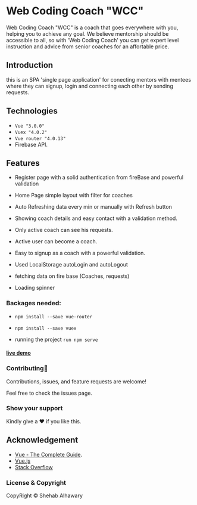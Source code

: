 # Web Coding Coach "WCC"

Web Coding Coach "WCC" is a coach that goes everywhere with you, helping you to achieve any goal. We believe mentorship should be accessible to all, so with 'Web Coding Coach' you can get expert level instruction and advice from senior coaches for an affortable price.

## Introduction
this is an SPA 'single page application' for conecting mentors with mentees where they can signup, login and connecting each other by sending requests.

## Technologies

- `Vue "3.0.0"`
- `Vuex "4.0.2"`
- `Vue router "4.0.13"`
- Firebase API.

## Features
- Register page with a solid authentication from fireBase and powerful validation
- Home Page simple layout with filter for coaches
-  Auto Refreshing data every min  or manually with Refresh button
- Showing coach details and easy contact with a validation method.
-  Only active coach can see his requests.
-  Active user can become a coach.
- Easy to signup as a coach with a powerful validation.

- Used LocalStorage autoLogin and autoLogout
- fetching data on fire base (Coaches, requests)
- Loading spinner


### Backages needed:

- `npm install --save vue-router`
- `npm install --save vuex`

- running the project `run npm serve`

#### [live demo](https://finding-coach-web-app.web.app/coaches)

###  Contributing🤝
Contributions, issues, and feature requests are welcome!

Feel free to check the issues page.

### Show your support
Kindly give a ♥️ if you like this.

## Acknowledgement

- [Vue - The Complete Guide](https://www.udemy.com/course/vuejs-2-the-complete-guide/ "Vue - The Complete Guide by Maximilian Schwarzmüller").
- [Vue.js](https://vuejs.org/ "vuejs.org")
- [Stack Overflow](https://stackoverflow.com/ "Stack Overflow")

### License & Copyright

CopyRight © Shehab Alhawary
